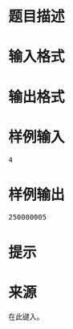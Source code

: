 

# 题目描述



# 输入格式



# 输出格式



# 样例输入


<pre>4</pre>

# 样例输出


<pre>250000005</pre>

# 提示



# 来源


<p>
在此键入。
</p>
